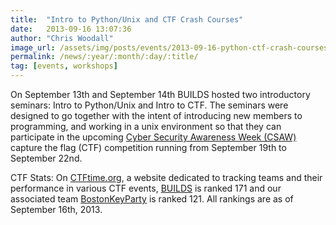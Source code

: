 ```yaml
---
title:  "Intro to Python/Unix and CTF Crash Courses"
date:   2013-09-16 13:07:36
author: "Chris Woodall"
image_url: /assets/img/posts/events/2013-09-16-python-ctf-crash-courses/banner.jpg
permalink: /news/:year/:month/:day/:title/
tag: [events, workshops]
---
```


On September 13th and September 14th BUILDS hosted two introductory seminars:
Intro to Python/Unix and Intro to CTF. The seminars were designed to go 
together with the intent of introducing new members to programming, and working
in a unix environment so that they can participate in the upcoming 
[Cyber Security Awareness Week (CSAW)](https://csaw.isis.poly.edu/) capture the
flag (CTF) competition running from September 19th to September 22nd. 

CTF Stats: On [CTFtime.org](https://ctftime.org), a website dedicated to 
tracking teams and their performance in various CTF events, 
[BUILDS](https://ctftime.org/team/1688) is ranked 171 and our 
associated team [BostonKeyParty](https://ctftime.org/team/3600) is 
ranked 121. All rankings are as of September 16th, 2013.
